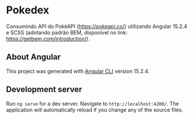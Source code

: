 # Pokedex

Consumindo API do PokéAPI (https://pokeapi.co/) utilizando Angular 15.2.4 e SCSS (adotando padrão BEM, disponível no link: https://getbem.com/introduction/).

## About Angular

This project was generated with [Angular CLI](https://github.com/angular/angular-cli) version 15.2.4.

## Development server

Run `ng serve` for a dev server. Navigate to `http://localhost:4200/`. The application will automatically reload if you change any of the source files.
